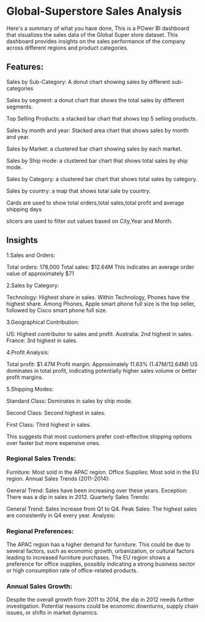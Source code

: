 # Global-Superstore Sales Analysis

Here's a summary of what you have done,
This is a POwer BI dashboard that visualizes the sales data of the Global Super store dataset.
This dashboard provides insights  on the sales performance of the company across different regions and product categories.
## Features:
Sales by Sub-Category: A donut chart showing sales by different sub-categories

Sales by segment: a donut chart that shows the total sales by different segments.

Top Selling Products: a stacked bar chart that shows top 5 selling products.

Sales by month and year: Stacked area chart that shows sales by month and year.

Sales by Market: a clustered bar chart showing sales by each market.

Sales by Ship mode: a clustered bar chart that shows total sales by ship mode.

Sales by Category: a clustered bar chart that shows total sales by category.

Sales by country: a map that shows total sale by country.

Cards are used to show total orders,total sales,total profit and average shipping days

slicers are used to filter out values based on City,Year and Month.

## Insights

1.Sales and Orders:

Total orders: 178,000
Total sales: $12.64M
This indicates an average order value of approximately $71

2.Sales by Category:

Technology: Highest share in sales.
Within Technology, Phones have the highest share.
Among Phones, Apple smart phone full size is the top seller, followed by Cisco smart phone full size.

3.Geographical Contribution:

US: Highest contributor to sales and profit.
Australia: 2nd highest in sales.
France: 3rd highest in sales.

4.Profit Analysis:

Total profit: $1.47M
Profit margin: Approximately 11.63% (1.47M/12.64M)
US dominates in total profit, indicating potentially higher sales volume or better profit margins.

5.Shipping Modes:

Standard Class: Dominates in sales by ship mode.

Second Class: Second highest in sales.

First Class: Third highest in sales.

This suggests that most customers prefer cost-effective shipping options over faster but more expensive ones.


### Regional Sales Trends:

Furniture: Most sold in the APAC region.
Office Supplies: Most sold in the EU region.
Annual Sales Trends (2011-2014):

General Trend: Sales have been increasing over these years.
Exception: There was a dip in sales in 2012.
Quarterly Sales Trends:

General Trend: Sales increase from Q1 to Q4.
Peak Sales: The highest sales are consistently in Q4 every year.
Analysis:

### Regional Preferences:

The APAC region has a higher demand for furniture. This could be due to several factors, such as economic growth, urbanization, or cultural factors leading to increased furniture purchases.
The EU region shows a preference for office supplies, possibly indicating a strong business sector or high consumption rate of office-related products.

### Annual Sales Growth:

Despite the overall growth from 2011 to 2014, the dip in 2012 needs further investigation. Potential reasons could be economic downturns, supply chain issues,
or shifts in market dynamics.

